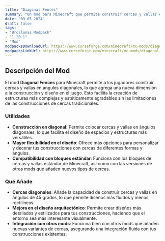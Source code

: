 ```yaml
---
title: "Diagonal Fences"
summary: "Un mod para Minecraft que permite construir cercas y vallas en diagonal, añadiendo una nueva dimensión a la construcción y diseño en el juego."
date: "09 05 2024"
draft: false
tags:
- "Broslunas Modpack"
- "1.20.1"
- "Mod"
modpacksDownloadUrl: https://www.curseforge.com/minecraft/mc-mods/diagonal-fences/files/all?page=1&pageSize=20&version=1.20.1&gameVersionTypeId=1
modpacksLinkUrl: https://www.curseforge.com/minecraft/mc-mods/diagonal-fences
---
```

## Descripción del Mod

El mod **Diagonal Fences** para Minecraft permite a los jugadores construir cercas y vallas en ángulos diagonales, lo que agrega una nueva dimensión a la construcción y diseño en el juego. Esto facilita la creación de estructuras más complejas y estéticamente agradables sin las limitaciones de las construcciones de cercas tradicionales.

### Utilidades

- **Construcción en diagonal**: Permite colocar cercas y vallas en ángulos diagonales, lo que facilita el diseño de espacios y estructuras más versátiles.
- **Mayor flexibilidad en el diseño**: Ofrece más opciones para personalizar y decorar tus construcciones con cercas de diferentes formas y ángulos.
- **Compatibilidad con bloques estándar**: Funciona con los bloques de cercas y vallas estándar de Minecraft, así como con las versiones de otros mods que añaden nuevos tipos de cercas.

### Qué Añade

- **Cercas diagonales**: Añade la capacidad de construir cercas y vallas en ángulos de 45 grados, lo que permite diseños más fluidos y menos rectilíneos.
- **Mejora en el diseño arquitectónico**: Permite crear diseños más detallados y estilizados para tus construcciones, haciendo que el entorno sea más interesante visualmente.
- **Integración con otros mods**: Funciona bien con otros mods que añaden nuevas variantes de cercas, asegurando una integración fluida con tus construcciones existentes.

